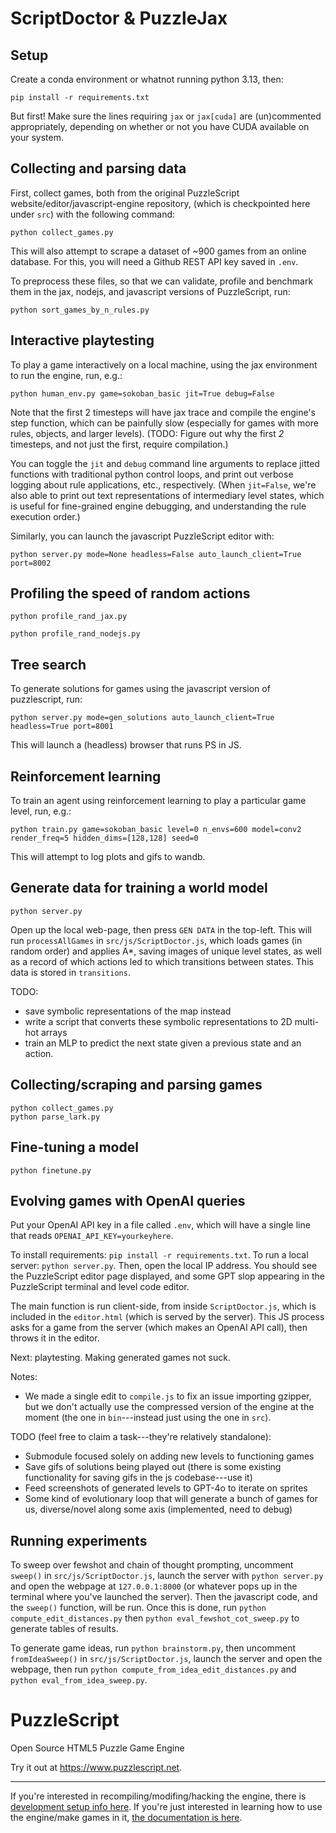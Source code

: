 ScriptDoctor & PuzzleJax
============

## Setup

Create a conda environment or whatnot running python 3.13, then:
```
pip install -r requirements.txt
```
But first! Make sure the lines requiring `jax` or `jax[cuda]` are (un)commented appropriately, depending on whether or not you have CUDA available on your system.


## Collecting and parsing data

First, collect games, both from the original PuzzleScript website/editor/javascript-engine repository, (which is checkpointed here under `src`) with the following command:
```
python collect_games.py
```
This will also attempt to scrape a dataset of ~900 games from an online database. For this, you will need a Github REST API key saved in `.env`.

To preprocess these files, so that we can validate, profile and benchmark them in the jax, nodejs, and javascript versions of PuzzleScript, run:
```
python sort_games_by_n_rules.py
```

## Interactive playtesting 

To play a game interactively on a local machine, using the jax environment to run the engine, run, e.g.:
```
python human_env.py game=sokoban_basic jit=True debug=False
```
Note that the first 2 timesteps will have jax trace and compile the engine's step function, which can be painfully slow (especially for games with more rules, objects, and larger levels).
(TODO: Figure out why the first *2* timesteps, and not just the first, require compilation.)

You can toggle the `jit` and `debug` command line arguments to replace jitted functions with traditional python control loops, and print out verbose logging about rule applications, etc., respectively. (When `jit=False`, we're also able to print out text representations of intermediary level states, which is useful for fine-grained engine debugging, and understanding the rule execution order.)

Similarly, you can launch the javascript PuzzleScript editor with:
```
python server.py mode=None headless=False auto_launch_client=True port=8002
```

## Profiling the speed of random actions
```
python profile_rand_jax.py
```
```
python profile_rand_nodejs.py
```

## Tree search

To generate solutions for games using the javascript version of puzzlescript, run:
```
python server.py mode=gen_solutions auto_launch_client=True headless=True port=8001
```
This will launch a (headless) browser that runs PS in JS.


## Reinforcement learning

To train an agent using reinforcement learning to play a particular game level, run, e.g.:
```
python train.py game=sokoban_basic level=0 n_envs=600 model=conv2 render_freq=5 hidden_dims=[128,128] seed=0
```
This will attempt to log plots and gifs to wandb.

## 


## Generate data for training a world model

```
python server.py
```
Open up the local web-page, then press `GEN DATA` in the top-left. This will run `processAllGames` in `src/js/ScriptDoctor.js`, which loads games (in random order) and applies A*, saving images of unique level states, as well as a record of which actions led to which transitions between states. This data is stored in `transitions`.

TODO:
- save symbolic representations of the map instead
- write a script that converts these symbolic representations to 2D multi-hot arrays
- train an MLP to predict the next state given a previous state and an action.

## Collecting/scraping and parsing games

```
python collect_games.py
python parse_lark.py
```

## Fine-tuning a model

```
python finetune.py
```

## Evolving games with OpenAI queries

Put your OpenAI API key in a file called `.env`, which will have a single line that reads `OPENAI_API_KEY=yourkeyhere`.

To install requirements: `pip install -r requirements.txt`. To run a local server: `python server.py`. Then, open the local IP address. You should see the PuzzleScript editor page displayed, and some GPT slop appearing in the PuzzleScript terminal and level code editor. 

The main function is run client-side, from inside `ScriptDoctor.js`, which is included in the `editor.html` (which is served by the server). This JS process asks for a game from the server (which makes an OpenAI API call), then throws it in the editor.

Next: playtesting. Making generated games not suck.

Notes:
- We made a single edit to `compile.js` to fix an issue importing gzipper, but we don't actually use the compressed version of the engine at the moment (the one in `bin`---instead just using the one in `src`).

TODO (feel free to claim a task---they're relatively standalone):
- Submodule focused solely on adding new levels to functioning games
- Save gifs of solutions being played out (there is some existing functionality for saving gifs in the js codebase---use it)
- Feed screenshots of generated levels to GPT-4o to iterate on sprites
- Some kind of evolutionary loop that will generate a bunch of games for us, diverse/novel along some axis (implemented, need to debug)

## Running experiments

To sweep over fewshot and chain of thought prompting, uncomment `sweep()` in `src/js/ScriptDoctor.js`, launch the server with `python server.py` and open the webpage at `127.0.0.1:8000` (or whatever pops up in the terminal where you've launched the server). Then the javascript code, and the `sweep()` function, will be run. Once this is done, run `python compute_edit_distances.py` then `python eval_fewshot_cot_sweep.py` to generate tables of results.

To generate game ideas, run `python brainstorm.py`, then uncomment `fromIdeaSweep()` in `src/js/ScriptDoctor.js`, launch the server and open the webpage, then run `python compute_from_idea_edit_distances.py` and `python eval_from_idea_sweep.py`.

PuzzleScript
============

Open Source HTML5 Puzzle Game Engine

Try it out at https://www.puzzlescript.net.

-----

If you're interested in recompiling/modifing/hacking the engine, there is [development setup info here](DEVELOPMENT.md).  If you're just interested in learning how to use the engine/make games in it, [the documentation is here](https://www.puzzlescript.net/Documentation/documentation.html).
